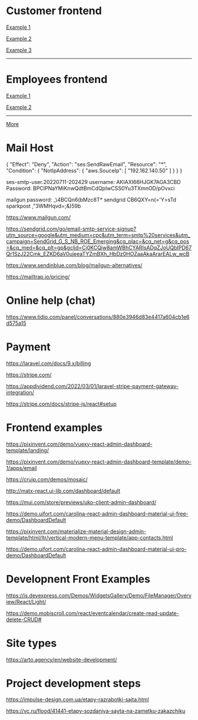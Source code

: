 
# Customer frontend

[Example 1](https://www.creative-tim.com/product/material-kit-react?AFFILIATE=128200)

[Example 2](https://treact.owaiskhan.me/) 

[Example 3](https://react-landing-page-template.herokuapp.com/) 


---

# Employees frontend  

[Examole 1](http://matx-react.ui-lib.com/pages/order-list)

[Example 2](https://www.bootstrapdash.com/product/star-admin-react-free/?ref=27)



---




[More](https://dev.to/theme_selection/best-15-open-source-reactjs-admin-templates-1g8e)



# Mail Host 

{
            "Effect": "Deny",
            "Action": "ses:SendRawEmail",
            "Resource": "*",
            "Condition": {
                "NotIpAddress": {
                    "aws.SouceIp": [
                        "192.162.140.50"
                    ]
                }
            }
        }

ses-smtp-user.20220711-202429
username: AKIAXI66HJGK7AGA3CBD
Password: BPCIPNaYMiKnwQdtBmCdQpIwCSS0Yu3TXmnOD/pOvxci


mailgun password: _\4BCQn6(bMzc8T*
sendgrid CB6QXY=n(='Y>sTd
sparkpost ,"3WMHqvd=;&)59b

https://www.mailgun.com/

https://sendgrid.com/go/email-smtp-service-signup?utm_source=google&utm_medium=cpc&utm_term=smtp%20services&utm_campaign=SendGrid_G_S_NB_ROE_Emerging&cq_plac=&cq_net=g&cq_pos=&cq_med=&cq_plt=gp&gclid=Cj0KCQjw8amWBhCYARIsADqZJoUQbIPD67Qr1SzJ22Cmk_EZKD6aV0ujeeaTYZmBXh_HbDz0HOZaaAkaArarEALw_wcB

https://www.sendinblue.com/blog/mailgun-alternatives/


https://mailtrap.io/pricing/

# Online help (chat)

https://www.tidio.com/panel/conversations/880e3946d83e4417a604cb1e6d575a15


# Payment 

https://laravel.com/docs/9.x/billing

https://stripe.com/

https://appdividend.com/2022/03/01/laravel-stripe-payment-gateway-integration/

https://stripe.com/docs/stripe-js/react#setup







# Frontend examples  

https://pixinvent.com/demo/vuexy-react-admin-dashboard-template/landing/

https://pixinvent.com/demo/vuexy-react-admin-dashboard-template/demo-1/apps/email

https://cruip.com/demos/mosaic/

http://matx-react.ui-lib.com/dashboard/default

https://mui.com/store/previews/uko-client-admin-dashboard/

https://demo.uifort.com/carolina-react-admin-dashboard-material-ui-free-demo/DashboardDefault

https://pixinvent.com/materialize-material-design-admin-template/html/ltr/vertical-modern-menu-template/app-contacts.html

https://demo.uifort.com/carolina-react-admin-dashboard-material-ui-pro-demo/DashboardDefault


# Developnent Front Examples 

https://js.devexpress.com/Demos/WidgetsGallery/Demo/FileManager/Overview/React/Light/

https://demo.mobiscroll.com/react/eventcalendar/create-read-update-delete-CRUD#


# Site types 

https://arto.agency/en/website-development/

# Project development steps 

https://impulse-design.com.ua/etapy-razrabotki-sajta.html 

https://vc.ru/flood/41441-etapy-sozdaniya-sayta-na-zametku-zakazchiku

